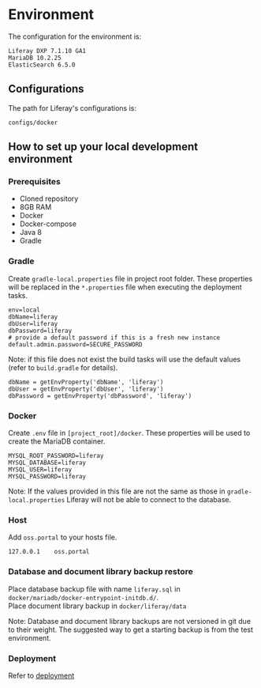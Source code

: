# Environment

The configuration for the environment is:
```
Liferay DXP 7.1.10 GA1
MariaDB 10.2.25
ElasticSearch 6.5.0
```

## Configurations
The path for Liferay's configurations is: 
```
configs/docker
```

## How to set up your local development environment

### Prerequisites
* Cloned repository
* 8GB RAM
* Docker
* Docker-compose
* Java 8
* Gradle

### Gradle
Create `gradle-local.properties` file in project root folder. These properties will be replaced in the
`*.properties` file when executing the deployment tasks.
```
env=local
dbName=liferay
dbUser=liferay
dbPassword=liferay
# provide a default password if this is a fresh new instance
default.admin.password=SECURE_PASSWORD
```
Note: if this file does not exist the build tasks will use the default values
(refer to `build.gradle` for details).
```
dbName = getEnvProperty('dbName', 'liferay')
dbUser = getEnvProperty('dbUser', 'liferay')
dbPassword = getEnvProperty('dbPassword', 'liferay')
```

### Docker

Create `.env` file in `[project_root]/docker`. These properties will be used to create the MariaDB container.
```
MYSQL_ROOT_PASSWORD=liferay
MYSQL_DATABASE=liferay
MYSQL_USER=liferay
MYSQL_PASSWORD=liferay
```
Note: If the values provided in this file are not the same as those in `gradle-local.properties` Liferay will not be
able to connect to the database.

### Host
Add `oss.portal` to your hosts file.
```
127.0.0.1    oss.portal
```

### Database and document library backup restore
Place database backup file with name `liferay.sql` in `docker/mariadb/docker-entrypoint-initdb.d/`. \
Place document library backup in `docker/liferay/data`

Note: Database and document library backups are not versioned in git due to their weight. The suggested way to get a
starting backup is from the test environment. 

### Deployment
Refer to [deployment](deployment.md)